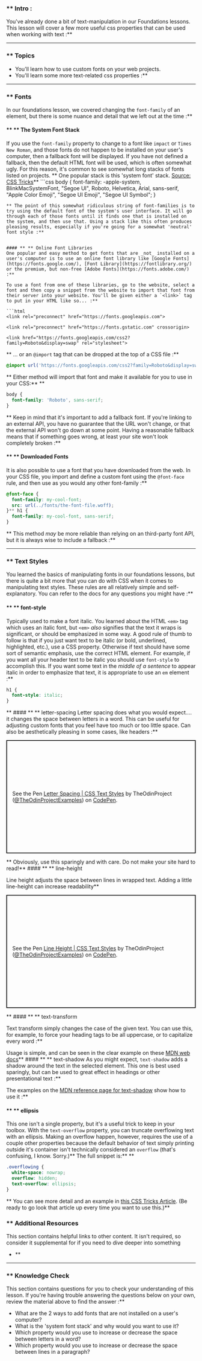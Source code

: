 ### ** Intro :
>
You've already done a bit of text-manipulation in our Foundations lessons. This lesson will cover a few more useful css properties that can be used when working with text :**



---


### ** Topics
* You'll learn how to use custom fonts on your web projects.
* You'll learn some more text-related css properties :**



---


### ** Fonts
In our foundations lesson, we covered changing the `font-family` of an element, but there is some nuance and detail that we left out at the time :**


#### ** ** The System Font Stack
 If you use the `font-family` property to change to a font like `impact` or `Times New Roman`, and those fonts do not happen to be installed on your user's computer, then a fallback font will be displayed.  If you have not defined a fallback, then the default HTML font will be used, which is often somewhat ugly. For this reason, it's common to see somewhat long stacks of fonts listed on projects. ** One popular stack is this 'system font' stack. [Source: CSS Tricks](https://css-tricks.com/snippets/css/system-font-stack/)** ```css
body {
  font-family: -apple-system, BlinkMacSystemFont, "Segoe UI", Roboto, Helvetica, Arial, sans-serif, "Apple Color Emoji", "Segoe UI Emoji", "Segoe UI Symbol";
}
```
** The point of this somewhat ridiculous string of font-families is to try using the default font of the system's user interface. It will go through each of those fonts until it finds one that is installed on the system, and then use that. Using a stack like this often produces pleasing results, especially if you're going for a somewhat 'neutral' font style :**


#### ** ** Online Font Libraries
One popular and easy method to get fonts that are _not_ installed on a user's computer is to use an online font library like [Google Fonts](https://fonts.google.com/), [Font Library](https://fontlibrary.org/) or the premium, but non-free [Adobe Fonts](https://fonts.adobe.com/) :**

To use a font from one of these libraries, go to the website, select a font and then copy a snippet from the website to import that font from their server into your website. You'll be given either a `<link>` tag to put in your HTML like so... :**

```html
<link rel="preconnect" href="https://fonts.googleapis.com">

<link rel="preconnect" href="https://fonts.gstatic.com" crossorigin>

<link href="https://fonts.googleapis.com/css2?family=Roboto&display=swap" rel="stylesheet">
```
** ... or an `@import` tag that can be dropped at the top of a CSS file :**

```css
@import url('https://fonts.googleapis.com/css2?family=Roboto&display=swap');

```
** Either method will import that font and make it available for you to use in your CSS:** ** 
```css
body {
  font-family: 'Roboto', sans-serif;
}
```
** Keep in mind that it's important to add a fallback font.  If you're linking to an external API, you have no guarantee that the URL won't change, or that the external API won't go down at some point. Having a reasonable fallback means that if something goes wrong, at least your site won't look completely broken :**


#### ** ** Downloaded Fonts
It is also possible to use a font that you have downloaded from the web. In your CSS file, you import and define a custom font using the `@font-face` rule, and then use as you would any other font-family :**

```css
@font-face {
  font-family: my-cool-font;
  src: url(../fonts/the-font-file.woff);
}** h1 {
  font-family: my-cool-font, sans-serif;
}
```
** This method _may_ be more reliable than relying on an third-party font API, but it is always wise to include a fallback :**



---


### ** Text Styles
You learned the basics of manipulating fonts in our foundations lessons, but there is quite a bit more that you can do with CSS when it comes to manipulating text styles. These rules are all relatively simple and self-explanatory. You can refer to the docs for any questions you might have :**


#### ** ** font-style
Typically used to make a font italic. You learned about the HTML `<em>` tag which uses an italic font, but `<em>` _also_ signifies that the text it wraps is significant, or should be emphasized in some way. A good rule of thumb to follow is that if you just want text to be italic (or bold, underlined, highlighted, etc.), use a CSS property. Otherwise if text should have some sort of semantic emphasis, use the correct HTML element. For example, if you want all your header text to be italic you should use `font-style` to accomplish this. If you want some text in the _middle of a sentence_ to appear italic in order to emphasize that text, it is appropriate to use an `em` element :**

```css
h1 {
  font-style: italic;
}
```
** #### ** ** letter-spacing
Letter spacing does what you would expect.... it changes the space between letters in a word. This can be useful for adjusting custom fonts that you feel have too much or too little space. Can also be aesthetically pleasing in some cases, like headers :**

<p class="codepen" data-height="300" data-theme-id="dark" data-default-tab="css,result" data-slug-hash="MWomjGr" data-editable="true" data-user="TheOdinProjectExamples" style="height: 300px; box-sizing: border-box; display: flex; align-items: center; justify-content: center; border: 2px solid; margin: 1em 0; padding: 1em;">
  <span>See the Pen <a href="https://codepen.io/TheOdinProjectExamples/pen/MWomjGr">
  Letter Spacing | CSS Text Styles</a> by TheOdinProject (<a href="https://codepen.io/TheOdinProjectExamples">@TheOdinProjectExamples</a>)
  on <a href="https://codepen.io">CodePen</a>.</span>

</p>

<script async src="https://cpwebassets.codepen.io/assets/embed/ei.js"></script>** Obviously, use this sparingly and with care. Do not make your site hard to read!** #### ** ** line-height
Line height adjusts the space between lines in wrapped text. Adding a little line-height can increase readability** <p class="codepen" data-height="300" data-theme-id="dark" data-default-tab="css,result" data-slug-hash="vYZmXzY" data-editable="true" data-user="TheOdinProjectExamples" style="height: 300px; box-sizing: border-box; display: flex; align-items: center; justify-content: center; border: 2px solid; margin: 1em 0; padding: 1em;">
  <span>See the Pen <a href="https://codepen.io/TheOdinProjectExamples/pen/vYZmXzY">
  Line Height | CSS Text Styles</a> by TheOdinProject (<a href="https://codepen.io/TheOdinProjectExamples">@TheOdinProjectExamples</a>)
  on <a href="https://codepen.io">CodePen</a>.</span>

</p>

<script async src="https://cpwebassets.codepen.io/assets/embed/ei.js"></script>** #### ** ** text-transform
Text transform simply changes the case of the given text. You can use this, for example, to force your heading tags to be all uppercase, or to capitalize every word :**

Usage is simple, and can be seen in the clear example on these [MDN web docs](https://developer.mozilla.org/en-US/docs/Web/CSS/text-transform)** #### ** ** text-shadow
As you might expect, `text-shadow` adds a shadow around the text in the selected element. This one is best used sparingly, but can be used to great effect in headings or other presentational text :**

The examples on the [MDN reference page for text-shadow](https://developer.mozilla.org/en-US/docs/Web/CSS/text-shadow) show how to use it :**


#### ** ** ellipsis
This one isn't a single property, but it's a useful trick to keep in your toolbox. With the `text-overflow` property, you can truncate overflowing text with an ellipsis. Making an overflow happen, however, requires the use of a couple other properties because the default behavior of text simply printing outside it's container isn't technically considered an `overflow` (that's confusing, I know.  Sorry.)** The full snippet is:** ** 
```css
.overflowing {
  white-space: nowrap;
  overflow: hidden;
  text-overflow: ellipsis;
}
```
** You can see more detail and an example in [this CSS Tricks Article](https://css-tricks.com/snippets/css/truncate-string-with-ellipsis/).  (Be ready to go look that article up every time you want to use this.)** 
### ** Additional Resources
This section contains helpful links to other content. It isn't required, so consider it supplemental for if you need to dive deeper into something
* []()** 

---


### ** Knowledge Check
This section contains questions for you to check your understanding of this lesson. If you're having trouble answering the questions below on your own, review the material above to find the answer :**



* What are the 2 ways to add fonts that are not installed on a user's computer?
* What is the 'system font stack' and why would you want to use it?
* Which property would you use to increase or decrease the space between letters in a word?
* Which property would you use to increase or decrease the space between lines in a paragraph?
